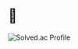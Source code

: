 # 🌱
<div>
  <img alt="Solved.ac Profile" src="http://mazassumnida.wtf/api/v2/generate_badge?boj=soonduckim24" />
</div>

<!--
**soonduck-dreams/soonduck-dreams** is a ✨ _special_ ✨ repository because its `README.md` (this file) appears on your GitHub profile.

Here are some ideas to get you started:

- 🔭 I’m currently working on ...
- 🌱 I’m currently learning ...
- 👯 I’m looking to collaborate on ...
- 🤔 I’m looking for help with ...
- 💬 Ask me about ...
- 📫 How to reach me: ...
- 😄 Pronouns: ...
- ⚡ Fun fact: ...
-->
